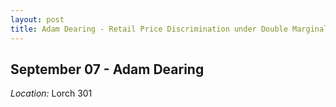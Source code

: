```yaml
---
layout: post
title: Adam Dearing - Retail Price Discrimination under Double Marginalization - A Welfare Analysis (September 07)
---
```

## September 07 - Adam Dearing

*Location:* Lorch 301



